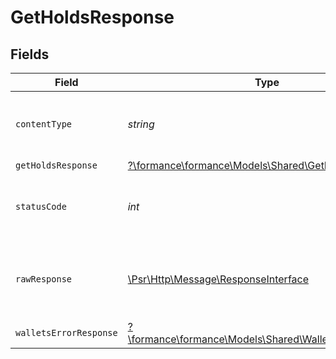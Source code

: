 # GetHoldsResponse


## Fields

| Field                                                                                                        | Type                                                                                                         | Required                                                                                                     | Description                                                                                                  |
| ------------------------------------------------------------------------------------------------------------ | ------------------------------------------------------------------------------------------------------------ | ------------------------------------------------------------------------------------------------------------ | ------------------------------------------------------------------------------------------------------------ |
| `contentType`                                                                                                | *string*                                                                                                     | :heavy_check_mark:                                                                                           | HTTP response content type for this operation                                                                |
| `getHoldsResponse`                                                                                           | [?\formance\formance\Models\Shared\GetHoldsResponse](../../Models/Shared/GetHoldsResponse.md)                | :heavy_minus_sign:                                                                                           | Holds                                                                                                        |
| `statusCode`                                                                                                 | *int*                                                                                                        | :heavy_check_mark:                                                                                           | HTTP response status code for this operation                                                                 |
| `rawResponse`                                                                                                | [\Psr\Http\Message\ResponseInterface](https://www.php-fig.org/psr/psr-7/#33-psrhttpmessageresponseinterface) | :heavy_check_mark:                                                                                           | Raw HTTP response; suitable for custom response parsing                                                      |
| `walletsErrorResponse`                                                                                       | [?\formance\formance\Models\Shared\WalletsErrorResponse](../../Models/Shared/WalletsErrorResponse.md)        | :heavy_minus_sign:                                                                                           | Error                                                                                                        |